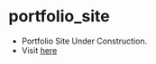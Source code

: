 # portfolio_site
* Portfolio Site Under Construction.
* Visit <a href="http://www.samyamcshrestha.com/">here</a>
